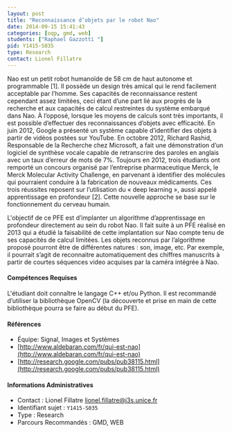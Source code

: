 ```yaml
---
layout: post
title: "Reconnaissance d’objets par le robot Nao"
date: 2014-09-15 15:41:43
categories: [oqp, gmd, web]
students: ["Raphael Gazzotti "]
pid: Y1415-S035
type: Research
contact: Lionel Fillatre
---
```

       
Nao est un petit robot humanoïde de 58 cm de haut autonome et programmable [1]. Il possède un design très amical qui le rend facilement acceptable par l’homme. Ses capacités de reconnaissance restent cependant assez limitées, ceci étant d’une part lié aux progrès de la recherche et aux capacités de calcul restreintes du système embarqué dans Nao. À l’opposé, lorsque les moyens de calculs sont très importants, il est possible d’effectuer des reconnaissances d’objets avec efficacité. En juin 2012, Google a présenté un système capable d’identifier des objets à partir de vidéos postées sur YouTube. En octobre 2012, Richard Rashid, Responsable de la Recherche chez Microsoft, a fait une démonstration d’un logiciel de synthèse vocale capable de retranscrire des paroles en anglais avec un taux d’erreur de mots de 7%. Toujours en 2012, trois étudiants ont remporté un concours organisé par l’entreprise pharmaceutique Merck, le Merck Molecular Activity Challenge, en parvenant à identifier des molécules qui pourraient conduire à la fabrication de nouveaux médicaments. Ces trois réussites reposent sur l’utilisation du « deep learning », aussi appelé apprentissage en profondeur [2]. Cette nouvelle approche se base sur le fonctionnement du cerveau humain.

L'objectif de ce PFE est d’implanter un algorithme d’apprentissage en profondeur directement au sein du robot Nao. Il fait suite à un PFE réalisé en 2013 qui a étudié la faisabilité de cette implantation sur Nao compte tenu de ses capacités de calcul limitées. Les objets reconnus par l’algorithme proposé pourront être de différentes natures : son, image, etc. Par exemple, il pourrait s’agit de reconnaitre automatiquement des chiffres manuscrits à partir de courtes séquences video acquises par la caméra intégrée à Nao.

#### Compétences Requises

L'étudiant doit connaître le langage C++ et/ou Python. Il est recommandé d’utiliser la bibliothèque OpenCV (la découverte et prise en main de cette bibliothèque pourra se faire au début du PFE).


#### Références

  * Équipe: Signal, Images et Systèmes
  * [http://www.aldebaran.com/fr/qui-est-nao](http://www.aldebaran.com/fr/qui-est-nao)
  * [http://research.google.com/pubs/pub38115.html](http://research.google.com/pubs/pub38115.html)

#### Informations Administratives
  * Contact : Lionel Fillatre <lionel.fillatre@i3s.unice.fr>
  * Identifiant sujet : `Y1415-S035`
  * Type : Research
  * Parcours Recommandés : GMD, WEB
     
